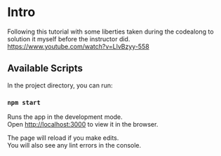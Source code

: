 # Intro

Following this tutorial with some liberties taken during the codealong to solution it myself before the instructor did.
https://www.youtube.com/watch?v=LlvBzyy-558

## Available Scripts

In the project directory, you can run:

### `npm start`

Runs the app in the development mode.\
Open [http://localhost:3000](http://localhost:3000) to view it in the browser.

The page will reload if you make edits.\
You will also see any lint errors in the console.
